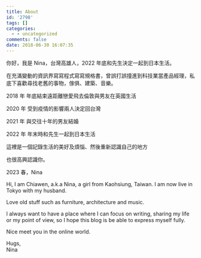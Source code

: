 ```yaml
---
title: About
id: '2798'
tags: []
categories:
  - - uncategorized
comments: false
date: 2018-06-30 16:07:35
---
```


你好，我是 Nina，台灣高雄人，2022 年底和先生決定一起到日本生活。

在充滿變動的資訊界寫寫程式寫寫規格書，曾誤打誤撞進到科技業當產品經理，私底下喜歡尋找老舊的事物，傢俱、建築、音樂。

2018 年 年底結束遠距離戀愛飛去倫敦與男友在英國生活

2020 年 受到疫情的影響兩人決定回台灣

2021 年 與交往十年的男友結婚

2022 年 年末時和先生一起到日本生活

這裡是一個記錄生活的美好及煩惱、然後重新認識自己的地方

也很高興認識你。

2023 春，Nina

Hi, I am Chiawen, a.k.a Nina, a girl from Kaohsiung, Taiwan. I am now live in Tokyo with my husband.

Love old stuff such as furniture, architecture and music.

I always want to have a place where I can focus on writing, sharing my life or my point of view, so I hope this blog is be able to express myself fully.

Nice meet you in the online world.

Hugs,  
Nina